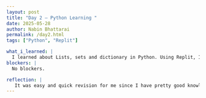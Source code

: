 ```yaml
---
layout: post
title: "Day 2 – Python Learning "
date: 2025-05-28
author: Nabin Bhattarai
permalink: /day2.html
tags: ["Python", "Replit"]

what_i_learned: |
  I learned about Lists, sets and dictionary in Python. Using Replit, I did some coding on how to add and delete elements, how to go through all the elements and how to create different data structures. We played Headband game and it was fun.
blockers: |
  No blockers.

reflection: |
   It was easy and quick revision for me since I have pretty good knowledge of Python.
---
```

